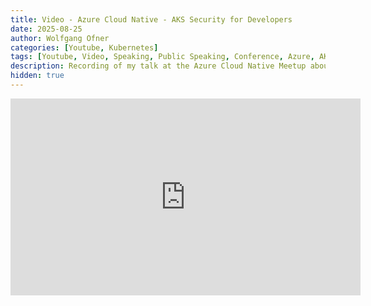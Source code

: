 ```yaml
---
title: Video - Azure Cloud Native - AKS Security for Developers
date: 2025-08-25
author: Wolfgang Ofner
categories: [Youtube, Kubernetes]
tags: [Youtube, Video, Speaking, Public Speaking, Conference, Azure, AKS, Security, Azure Bastion]
description: Recording of my talk at the Azure Cloud Native Meetup about AKS Security for Developers.
hidden: true
---
```


<iframe width="560" height="315" src="https://youtu.be/GsazJl_HeFY" title="YouTube video player" frameborder="0" allow="accelerometer; autoplay; clipboard-write; encrypted-media; gyroscope; picture-in-picture; web-share" referrerpolicy="strict-origin-when-cross-origin" allowfullscreen></iframe>